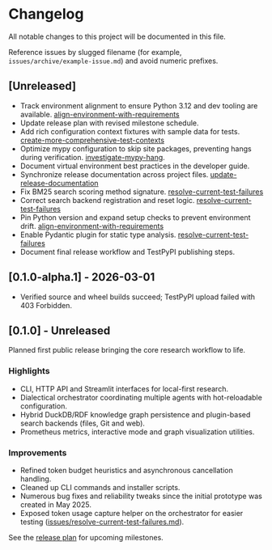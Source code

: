 # Changelog

All notable changes to this project will be documented in this file.

Reference issues by slugged filename (for example,
`issues/archive/example-issue.md`) and avoid numeric prefixes.

## [Unreleased]
- Track environment alignment to ensure Python 3.12 and dev tooling are
  available. [align-environment-with-requirements](issues/align-environment-with-requirements.md)
 - Update release plan with revised milestone schedule.
  - Add rich configuration context fixtures with sample data for tests. [create-more-comprehensive-test-contexts](issues/archive/create-more-comprehensive-test-contexts.md)
- Optimize mypy configuration to skip site packages, preventing hangs during
verification. [investigate-mypy-hang](issues/archive/investigate-mypy-hang.md).
- Document virtual environment best practices in the developer guide.
- Synchronize release documentation across project files. [update-release-documentation](issues/archive/update-release-documentation.md)
- Fix BM25 search scoring method signature. [resolve-current-test-failures](issues/resolve-current-test-failures.md)
- Correct search backend registration and reset logic. [resolve-current-test-failures](issues/resolve-current-test-failures.md)
- Pin Python version and expand setup checks to prevent environment drift. [align-environment-with-requirements](issues/align-environment-with-requirements.md)
- Enable Pydantic plugin for static type analysis. [resolve-current-test-failures](issues/resolve-current-test-failures.md)
- Document final release workflow and TestPyPI publishing steps.

## [0.1.0-alpha.1] - 2026-03-01
- Verified source and wheel builds succeed; TestPyPI upload failed with 403 Forbidden.

## [0.1.0] - Unreleased
Planned first public release bringing the core research workflow to life.

### Highlights
- CLI, HTTP API and Streamlit interfaces for local-first research.
- Dialectical orchestrator coordinating multiple agents with hot-reloadable configuration.
- Hybrid DuckDB/RDF knowledge graph persistence and plugin-based search backends (files, Git and web).
- Prometheus metrics, interactive mode and graph visualization utilities.

### Improvements
- Refined token budget heuristics and asynchronous cancellation handling.
- Cleaned up CLI commands and installer scripts.
- Numerous bug fixes and reliability tweaks since the initial prototype was created in May 2025.
- Exposed token usage capture helper on the orchestrator for easier testing
  ([issues/resolve-current-test-failures.md](issues/resolve-current-test-failures.md)).

See the [release plan](docs/release_plan.md) for upcoming milestones.

